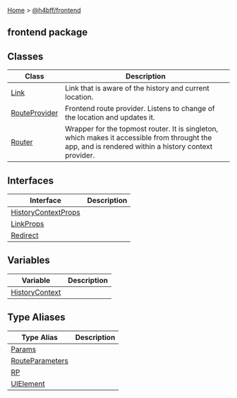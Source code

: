 [Home](/) &gt; [@h4bff/frontend](frontend.md)

## frontend package

## Classes

|  Class | Description |
|  --- | --- |
|  [Link](frontend/Link.md) | Link that is aware of the history and current location. |
|  [RouteProvider](frontend/RouteProvider.md) | Frontend route provider. Listens to change of the location and updates it. |
|  [Router](frontend/Router.md) | Wrapper for the topmost router. It is singleton, which makes it accessible from throught the app, and is rendered within a history context provider. |

## Interfaces

|  Interface | Description |
|  --- | --- |
|  [HistoryContextProps](frontend/HistoryContextProps.md) |  |
|  [LinkProps](frontend/LinkProps.md) |  |
|  [Redirect](frontend/Redirect.md) |  |

## Variables

|  Variable | Description |
|  --- | --- |
|  [HistoryContext](frontend/HistoryContext.md) |  |

## Type Aliases

|  Type Alias | Description |
|  --- | --- |
|  [Params](frontend/Params.md) |  |
|  [RouteParameters](frontend/RouteParameters.md) |  |
|  [RP](frontend/RP.md) |  |
|  [UIElement](frontend/UIElement.md) |  |

